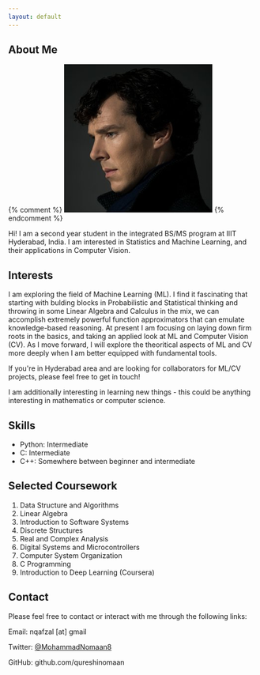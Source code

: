 ```yaml
---
layout: default
---
```


## About Me

{% comment %}  <img class="profile-picture" src="sherlock.jpg"> 
{% endcomment %} 

Hi! I am a second year student in the integrated BS/MS program at IIIT Hyderabad, India. I am interested in Statistics and Machine Learning, and their applications in Computer Vision.

## Interests

I am exploring the field of Machine Learning (ML). I find it fascinating that starting with bulding blocks in Probabilistic and Statistical thinking and throwing in some Linear Algebra and Calculus in the mix, we can accomplish extremely powerful function approximators that can emulate knowledge-based reasoning. At present I am focusing on laying down firm roots in the basics, and taking an applied look at ML and Computer Vision (CV). As I move forward, I will explore the theoritical aspects of ML and CV more deeply when I am better equipped with fundamental tools.

If you're in Hyderabad area and are looking for collaborators for ML/CV projects, please feel free to get in touch!

I am additionally interesting in learning new things - this could be anything interesting in mathematics or computer science.

## Skills
* Python: Intermediate
* C:    Intermediate
* C++:    Somewhere between beginner and intermediate

## Selected Coursework
1. Data Structure and Algorithms
2. Linear Algebra
3. Introduction to Software Systems
4. Discrete Structures
5. Real and Complex Analysis
6. Digital Systems and Microcontrollers
7. Computer System Organization
8. C Programming
2. Introduction to Deep Learning (Coursera)


## Contact
Please feel free to contact or interact with me through the following links:

Email: nqafzal [at] gmail

Twitter: [@MohammadNomaan8](https://twitter.com/MohammadNomaan8)

GitHub: github.com/qureshinomaan